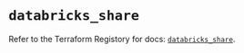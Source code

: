 # `databricks_share`

Refer to the Terraform Registory for docs: [`databricks_share`](https://registry.terraform.io/providers/databricks/databricks/1.17.0/docs/resources/share).
